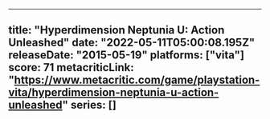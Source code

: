 
---
title: "Hyperdimension Neptunia U: Action Unleashed"
date: "2022-05-11T05:00:08.195Z"
releaseDate: "2015-05-19"
platforms: ["vita"]
score: 71
metacriticLink: "https://www.metacritic.com/game/playstation-vita/hyperdimension-neptunia-u-action-unleashed"
series: []
---
